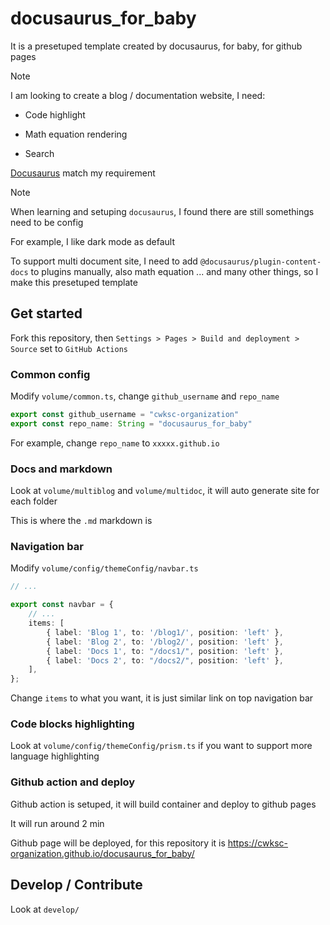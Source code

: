 # docusaurus_for_baby

It is a presetuped template created by docusaurus, for baby, for github pages

> [!NOTE]
>
> I am looking to create a blog / documentation website, I need:
>
> - Code highlight
>
> - Math equation rendering
>
> - Search
> 
> [Docusaurus](https://docusaurus.io/docs) match my requirement

> [!NOTE]
>
> When learning and setuping `docusaurus`, I found there are still somethings need to be config
> 
> For example, I like dark mode as default
> 
> To support multi document site, I need to add `@docusaurus/plugin-content-docs` to plugins manually, also math equation ... and many other things, so I make this presetuped template

## Get started

Fork this repository, then `Settings > Pages > Build and deployment > Source` set to `GitHub Actions`

### Common config

Modify `volume/common.ts`, change `github_username` and `repo_name`

```typescript
export const github_username = "cwksc-organization"
export const repo_name: String = "docusaurus_for_baby"
```

For example, change `repo_name` to `xxxxx.github.io`

### Docs and markdown

Look at `volume/multiblog` and  `volume/multidoc`, it will auto generate site for each folder

This is where the `.md` markdown is

### Navigation bar

Modify `volume/config/themeConfig/navbar.ts`

```typescript
// ...

export const navbar = {
    // ...
    items: [
        { label: 'Blog 1', to: '/blog1/', position: 'left' },
        { label: 'Blog 2', to: '/blog2/', position: 'left' },
        { label: 'Docs 1', to: "/docs1/", position: 'left' },
        { label: 'Docs 2', to: "/docs2/", position: 'left' },
    ],
};
```

Change `items` to what you want, it is just similar link on top navigation bar

### Code blocks highlighting

Look at `volume/config/themeConfig/prism.ts` if you want to support more language highlighting

### Github action and deploy

Github action is setuped, it will build container and deploy to github pages

It will run around 2 min

Github page will be deployed, for this repository it is https://cwksc-organization.github.io/docusaurus_for_baby/

## Develop / Contribute

Look at `develop/`


